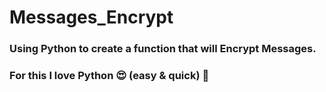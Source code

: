 # Messages_Encrypt

### Using Python to create a function that will Encrypt Messages.
### For this I love Python 😍 (easy & quick) :partying_face:
